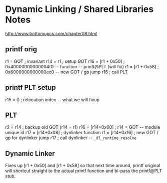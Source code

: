 # Dynamic Linking / Shared Libraries Notes

http://www.bottomupcs.com/chapter08.html

## printf orig

r1  = GOT         ; invariant
r14 = r1          ; setup GOT
r16 = [r1 + 0x50] ; 0x40000000000004f0 -- function -- printf@PLT (will fix)
r1  = [r1 + 0x58] ; 0x6000000000000ec0 -- new GOT / gp
jump r16          ; call PLT

## printf PLT setup

r15 = 0           ; relocation index -- what we will fixup

## PLT

r2  = r14         ; backup old GOT (r14 = r1)
r16 = [r14+0x00]  ; r14 = GOT -- module unique id
r17 = [r14+0x08]  ; dynlinker function
r1  = [r14+0x16]  ; new GOT / gp for dynlinker
jump r17          ; call dynlinker -- `_dl_runtime_resolve`

## Dynamic Linker

Fixes up [r1 + 0x50] and [r1 + 0x58] so that next time around, printf original
will shortcut straight to the actual printf function and bi-pass the printf@PLT
stub.

